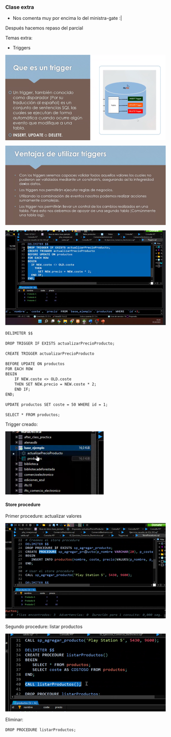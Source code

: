### Clase extra
- Nos comenta muy por encima lo del ministra-gate :|

Después hacemos repaso del parcial

Temas extra:

- Triggers

![](112-assets/ppt-56-adminbd.png)

![](112-assets/ppt-57-adminbd.png)

![](112-assets/ppt-58-adminbd.png)

```
DELIMITER $$ 

DROP TRIGGER IF EXISTS actualizarPrecioProducto; 

CREATE TRIGGER actualizarPrecioProducto 

BEFORE UPDATE ON productos 
FOR EACH ROW 
BEGIN
	IF NEW.coste <> OLD.coste
	THEN SET NEW.precio = NEW.coste * 2;
	END IF;
END; 

UPDATE productos SET coste = 50 WHERE id = 1; 

SELECT * FROM productos;

```

Trigger creado:

![](112-assets/ppt-59-adminbd.png)

#### Store procedure
Primer procedure: actualizar valores

![](112-assets/ppt-60-adminbd.png)

Segundo procedure: listar productos

![](112-assets/ppt-61-adminbd.png)

Eliminar:

`DROP PROCEDURE listarProductos;`